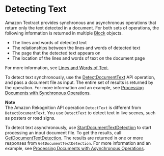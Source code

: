 # Detecting Text<a name="how-it-works-detecting"></a>

Amazon Textract provides synchronous and asynchronous operations that return only the text detected in a document\.   For both sets of operations, the following information is returned in multiple [Block](API_Block.md) objects\.
+ The lines and words of detected text
+ The relationships between the lines and words of detected text
+ The page that the detected text appears on
+ The location of the lines and words of text on the document page

For more information, see [Lines and Words of Text](how-it-works-lines-words.md)\.

To detect text synchronously, use the [DetectDocumentText](API_DetectDocumentText.md) API operation, and pass a document file as input\. The entire set of results is returned by the operation\. For more information and an example, see [Processing Documents with Synchronous Operations](sync.md)\. 

**Note**  
The Amazon Rekognition API operation `DetectText` is different from `DetectDocumentText`\. You use `DetectText` to detect text in live scenes, such as posters or road signs\.

To detect text asynchronously, use [StartDocumentTextDetection](API_StartDocumentTextDetection.md) to start processing an input document file\. To get the results, call [GetDocumentTextDetection](API_GetDocumentTextDetection.md)\. The results are returned in one or more responses from `GetDocumentTextDetection`\. For more information and an example, see [Processing Documents with Asynchronous Operations](async.md)\. 